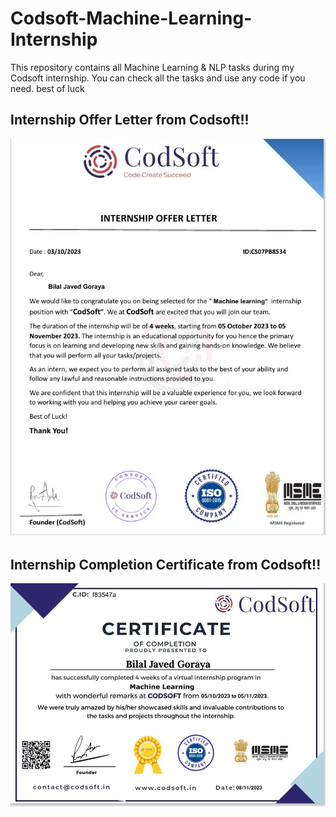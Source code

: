 # Codsoft-Machine-Learning-Internship
This repository contains all Machine Learning & NLP tasks during my Codsoft internship. You can check all the tasks and use any code if you need. best of luck

## Internship Offer Letter from Codsoft!!
![Intership offer letter](https://github.com/Bilal-Javed-Goraya/CODSOFT-Machine-Learning/blob/main/OfferLetter.JPG)

## Internship Completion Certificate from Codsoft!!
![Intership Completion Certificate](https://github.com/Bilal-Javed-Goraya/CODSOFT-Machine-Learning/blob/main/Certificate.JPG)
